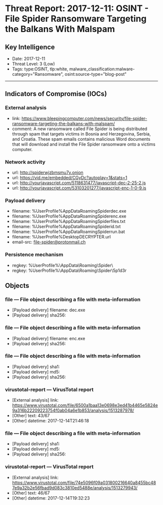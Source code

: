 # Threat Report: 2017-12-11: OSINT - File Spider Ransomware Targeting the Balkans With Malspam


## Key Intelligence
* Date: 2017-12-11
* Threat Level: 3 (Low)
* Tags: type:OSINT, tlp:white, malware_classification:malware-category="Ransomware", osint:source-type="blog-post"

---

## Indicators of Compromise (IOCs)
### External analysis
* link: https://www.bleepingcomputer.com/news/security/file-spider-ransomware-targeting-the-balkans-with-malspam/
* comment: A new ransomware called File Spider is being distributed through spam that targets victims in Bosnia and Herzegovina, Serbia, and Croatia.  These spam emails contains malicious Word documents that will download and install the File Spider ransomware onto a victims computer.

### Network activity
* url: http://spiderwjzbmsmu7y.onion
* url: https://vid.me/embedded/CGyDc?autoplay=1&stats=1
* url: http://yourjavascript.com/5118631477/javascript-dec-2-25-2.js
* url: http://yourjavascript.com/53103201277/javascript-enc-1-0-9.js

### Payload delivery
* filename: %UserProfile%AppDataRoamingSpiderdec.exe
* filename: %UserProfile%AppDataRoamingSpiderenc.exe
* filename: %UserProfile%AppDataRoamingSpiderfiles.txt
* filename: %UserProfile%AppDataRoamingSpiderid.txt
* filename: %UserProfile%AppDataRoamingSpiderrun.bat
* filename: %UserProfile%DesktopDECRYPTER.url
* email-src: file-spider@protonmail.ch

### Persistence mechanism
* regkey: %UserProfile%\AppData\Roaming\Spider\
* regkey: %UserProfile%\AppData\Roaming\Spider\5p1d3r

## Objects
### file — File object describing a file with meta-information
* [Payload delivery] filename: dec.exe
* [Payload delivery] sha256: <sha256>

### file — File object describing a file with meta-information
* [Payload delivery] filename: enc.exe
* [Payload delivery] sha256: <sha256>

### file — File object describing a file with meta-information
* [Payload delivery] sha1: <sha1>
* [Payload delivery] md5: <md5>
* [Payload delivery] sha256: <sha256>

### virustotal-report — VirusTotal report
* [External analysis] link: https://www.virustotal.com/file/6500a1baa13e0698e3ed41b4465e5824e9a316b22209223754f0ab04a6e1b853/analysis/1513287978/
* [Other] text: 43/67
* [Other] datetime: 2017-12-14T21:46:18

### file — File object describing a file with meta-information
* [Payload delivery] sha1: <sha1>
* [Payload delivery] md5: <md5>
* [Payload delivery] sha256: <sha256>

### virustotal-report — VirusTotal report
* [External analysis] link: https://www.virustotal.com/file/74e5096f09a031800216640a8455bc487e9a32b2e56fbad9d083c3810ed5488e/analysis/1513279943/
* [Other] text: 46/67
* [Other] datetime: 2017-12-14T19:32:23
